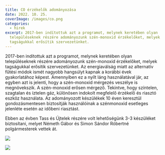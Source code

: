 ```yaml
---
title: CO érzékelők adományozása
date: 2022. 10. 25.
coverImage: /images/co.png
categories:
  - hirek
excerpt: 2017-ben indítottuk azt a programot, melynek keretében olyan
  településeknek részére adományozunk szén-monoxid érzékelőket, melyek
  tagságukkal erősítik szervezetünket.
---
```

2017-ben indítottuk azt a programot, melynek keretében olyan településeknek részére adományozunk szén-monoxid érzékelőket, melyek tagságukkal erősítik szervezetünket. Az energiaválság miatt az alternatív fűtési módok ismét nagyobb hangsúlyt kapnak a korábbi évek gyakorlatához képest. Amennyiben ez a nyílt láng használatával jár, az egyben azt is jelenti, hogy a szén-monoxid mérgezés veszélye is megnövekszik. A szén-monoxid erősen mérgező. Tekintve, hogy színtelen, szagtalan és íztelen gáz, különösen indokolt megfelelő érzékelő és riasztó eszköz használata. Az adományozott készülékek 10 éven keresztül gondozásmentesen biztosítják használóinak a szénmonoxid esetleges jelenléte esetén az időbeni riasztást.

Ebben az évben Tass és Újtelek részére volt lehetőségünk 3-3 készüléket biztosítani, melyet Németh Gábor és Simon Sándor Róbertné polgármesterek vettek át.

![](/images/2022-10-25-1.jpg)

![](/images/2022-10-25-2.jpg)
